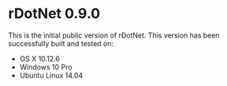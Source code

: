 # rDotNet 0.9.0
This is the initial public version of rDotNet.  This version has been successfully built and tested on:

- OS X 10.12.6
- Windows 10 Pro
- Ubuntu Linux 14.04




